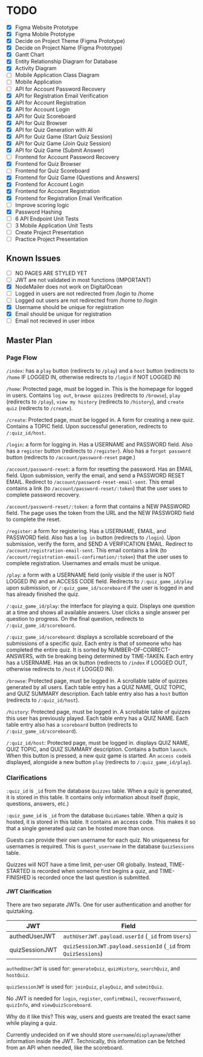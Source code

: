 # TODO

- [x] Figma Website Prototype
- [x] Figma Mobile Prototype
- [x] Decide on Project Theme (Figma Prototype)
- [x] Decide on Project Name (Figma Prototype)
- [x] Gantt Chart
- [x] Entity Relationship Diagram for Database
- [x] Activity Diagram
- [ ] Mobile Application Class Diagram
- [ ] Mobile Application
- [ ] API for Account Password Recovery
- [x] API for Registration Email Verification
- [x] API for Account Registration
- [x] API for Account Login
- [x] API for Quiz Scoreboard
- [x] API for Quiz Browser
- [x] API for Quiz Generation with AI
- [x] API for Quiz Game (Start Quiz Session)
- [x] API for Quiz Game (Join Quiz Session)
- [x] API for Quiz Game (Submit Answer)
- [ ] Frontend for Account Password Recovery
- [x] Frontend for Quiz Browser
- [ ] Frontend for Quiz Scoreboard
- [x] Frontend for Quiz Game (Questions and Answers)
- [x] Frontend for Account Login
- [x] Frontend for Account Registration
- [x] Frontend for Registration Email Verification
- [ ] Improve scoring logic
- [x] Password Hashing
- [ ] 6 API Endpoint Unit Tests
- [ ] 3 Mobile Application Unit Tests
- [ ] Create Project Presentation
- [ ] Practice Project Presentation

## Known Issues

- [ ] NO PAGES ARE STYLED YET
- [ ] JWT are not validated in most functions (IMPORTANT)
- [x] NodeMailer does not work on DigitalOcean
- [ ] Logged in users are not redirected from /login to /home
- [ ] Logged out users are not redirected from /home to /login
- [x] Username should be unique for registration
- [x] Email should be unique for registration
- [ ] Email not recieved in user inbox

## Master Plan

### Page Flow

`/index`: has a `play` button (redirects to `/play`) and a `host` button (redirects to `/home` IF LOGGED IN, otherwise redirects to `/login` if NOT LOGGED IN)

`/home`: Protected page, must be logged in. This is the homepage for logged in users. Contains `log out`, `browse quizzes` (redirects to `/browse`), `play` (redirects to `/play`), `view my history` (redirects to `/history`), and `create quiz` (redirects to `/create`).

`/create`: Protected page, must be logged in. A form for creating a new quiz. Contains a TOPIC field. Upon successful generation, redirects to `/:quiz_id/host`.

`/login`: a form for logging in. Has a USERNAME and PASSWORD field. Also has a `register` button (redirects to `/register`). Also has a `forgot password` button (redirects to `/account/password-reset` page.)

`/account/password-reset`: a form for resetting the password. Has an EMAIL field. Upon submission, verify the email, and send a PASSWORD RESET EMAIL. Redirect to `/account/password-reset-email-sent`. This email contains a link (to `/account/password-reset/:token`) that the user uses to complete password recovery.

`/account/password-reset/:token`: a form that contains a NEW PASSWORD field. The page uses the token from the URL and the NEW PASSWORD field to complete the reset.

`/register`: a form for registering. Has a USERNAME, EMAIL, and PASSWORD field. Also has a `log in` button (redirects to `/login`). Upon submission, verify the form, and SEND A VERIFICATION EMAIL. Redirect to `/account/registration-email-sent`. This email contains a link (to `/account/registration-email-confirmation/:token`) that the user uses to complete registration. Usernames and emails must be unique.

`/play`: a form with a USERNAME field (only visible if the user is NOT LOGGED IN) and an ACCESS CODE field. Redirects to `/:quiz_game_id/play` upon submission, or `/:quiz_game_id/scoreboard` if the user is logged in and has already finished the quiz.

`/:quiz_game_id/play`: the interface for playing a quiz. Displays one question at a time and shows all available answers. User clicks a single answer per question to progress. On the final question, redirects to `/:quiz_game_id/scoreboard`.

`/:quiz_game_id/scoreboard`: displays a scrollable scoreboard of the submissions of a specific quiz. Each entry is that of someone who has completed the entire quiz. It is sorted by NUMBER-OF-CORRECT-ANSWERS, with tie breaking being determined by TIME-TAKEN. Each entry has a USERNAME. Has an `OK` button (redirects to `/index` if LOGGED OUT, otherwise redirects to `/host` if LOGGED IN).

`/browse`: Protected page, must be logged in. A scrollable table of quizzes generated by all users. Each table entry has a QUIZ NAME, QUIZ TOPIC, and QUIZ SUMMARY description. Each table entry also has a `host` button (redirects to `/:quiz_id/host`).

`/history`: Protected page, must be logged in. A scrollable table of quizzes this user has previously played. Each table entry has a QUIZ NAME. Each table entry also has a `scoreboard` button (redirects to `/:quiz_game_id/scoreboard`).

`/:quiz_id/host`: Protected page, must be logged in. displays QUIZ NAME, QUIZ TOPIC, and QUIZ SUMMARY description. Contains a button `launch`. When this button is pressed, a new quiz game is started. An `access code`is displayed, alongside a new button `play` (redirects to `/:quiz_game_id/play`).

### Clarifications

`:quiz_id` is `_id` from the database `Quizzes` table. When a quiz is generated, it is stored in this table. It contains only information about itself (topic, questions, answers, etc.)

`:quiz_game_id` is `_id` from the database `QuizGames` table. When a quiz is hosted, it is stored in this table. It contains an access code. This makes it so that a single generated quiz can be hosted more than once.

Guests can provide their own username for each quiz. No uniqueness for usernames is required. This is `guest_username` in the database `QuizSessions` table.

Quizzes will NOT have a time limit, per-user OR globally. Instead, TIME-STARTED is recorded when someone first begins a quiz, and TIME-FINISHED is recorded once the last question is submitted.

#### JWT Clarification

There are two separate JWTs. One for user authentication and another for quiztaking.

| JWT            | Field                                                          |
| -------------- | -------------------------------------------------------------- |
| authedUserJWT  | `authUserJWT.payload.userId` (`_id` from `Users`)              |
| quizSessionJWT | `quizSessionJWT.payload.sessionId` (`_id` from `QuizSessions`) |

`authedUserJWT` is used for: `generateQuiz`, `quizHistory`, `searchQuiz`, and `hostQuiz`.

`quizSessionJWT` is used for: `joinQuiz`, `playQuiz`, and `submitQuiz`.

No JWT is needed for `login`, `register`, `confirmEmail`, `recoverPassword`, `quizInfo`, and `viewQuizScoreboard`.

Why do it like this? This way, users and guests are treated the exact same while playing a quiz.

Currently undecided on if we should store `username`/`displayname`/other information inside the JWT. Technically, this information can be fetched from an API when needed, like the scoreboard.
